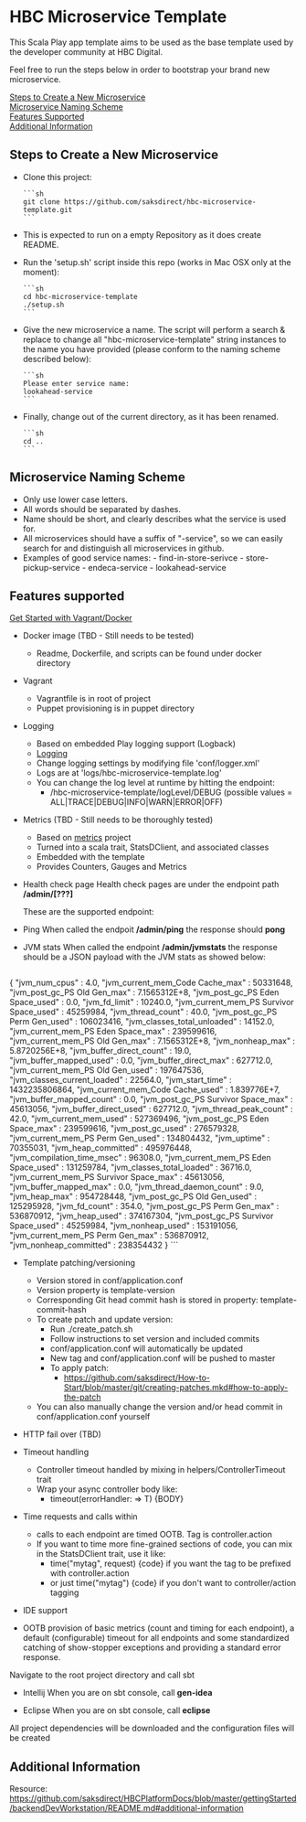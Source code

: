 HBC Microservice Template
=================================

This Scala Play app template aims to be used as the base template used by the developer community at HBC Digital.

Feel free to run the steps below in order to bootstrap your brand new microservice.

[Steps to Create a New Microservice](#steps-to-create-a-new-microservice)  
[Microservice Naming Scheme](#microservice-naming-scheme)  
[Features Supported](#features-supported)  
[Additional Information](#additional-information)  

## Steps to Create a New Microservice
- Clone this project:
      
      ```sh
      git clone https://github.com/saksdirect/hbc-microservice-template.git
      ```

- This is expected to run on a empty Repository as it does create README.

- Run the 'setup.sh' script inside this repo (works in Mac OSX only at the moment):
      
      ```sh
      cd hbc-microservice-template
      ./setup.sh
      ```

- Give the new microservice a name. The script will perform a search & replace to change all "hbc-microservice-template" string instances to the name you have provided (please conform to the naming scheme described below):

      ```sh
      Please enter service name:
      lookahead-service
      ```

- Finally, change out of the current directory, as it has been renamed.

      ```sh
      cd ..
      ```

## Microservice Naming Scheme  
- Only use lower case letters.
- All words should be separated by dashes.
- Name should be short, and clearly describes what the service is used for.
- All microservices should have a suffix of "-service", so we can easily search for and distinguish all microservices in github.
- Examples of good service names:
      - find-in-store-serivce
      - store-pickup-service
      - endeca-service
      - lookahead-service

## Features supported  
[Get Started with Vagrant/Docker](https://github.com/saksdirect/HBCPlatformDocs/blob/master/gettingStarted/backendDevWorkstation/README.md#first-time-setup)

- Docker image (TBD - Still needs to be tested)
  - Readme, Dockerfile, and scripts can be found under docker directory

- Vagrant
  - Vagrantfile is in root of project
  - Puppet provisioning is in puppet directory

- Logging
  - Based on embedded Play logging support (Logback)
  - [Logging](https://www.playframework.com/documentation/2.3.x/SettingsLogger)
  - Change logging settings by modifying file 'conf/logger.xml'
  - Logs are at 'logs/hbc-microservice-template.log'
  - You can change the log level at runtime by hitting the endpoint:
    - /hbc-microservice-template/logLevel/DEBUG (possible values = ALL|TRACE|DEBUG|INFO|WARN|ERROR|OFF)

- Metrics (TBD - Still needs to be thoroughly tested)
  - Based on [metrics](https://github.com/saksdirect/metrics) project 
  - Turned into a scala trait, StatsDClient, and associated classes
  - Embedded with the template
  - Provides Counters, Gauges and Metrics

- Health check page
    Health check pages are under the endpoint path **/admin/[???]**

    These are the supported endpoint:

 - Ping
    When called the endpoit **/admin/ping** the response should **pong**
    
 - JVM stats
    When called the endpoint **/admin/jvmstats** the response should be a JSON payload with the JVM stats as showed below:
    
    ```sh
{
  "jvm_num_cpus" : 4.0,
  "jvm_current_mem_Code Cache_max" : 50331648,
  "jvm_post_gc_PS Old Gen_max" : 7.1565312E+8,
  "jvm_post_gc_PS Eden Space_used" : 0.0,
  "jvm_fd_limit" : 10240.0,
  "jvm_current_mem_PS Survivor Space_used" : 45259984,
  "jvm_thread_count" : 40.0,
  "jvm_post_gc_PS Perm Gen_used" : 106023416,
  "jvm_classes_total_unloaded" : 14152.0,
  "jvm_current_mem_PS Eden Space_max" : 239599616,
  "jvm_current_mem_PS Old Gen_max" : 7.1565312E+8,
  "jvm_nonheap_max" : 5.8720256E+8,
  "jvm_buffer_direct_count" : 19.0,
  "jvm_buffer_mapped_used" : 0.0,
  "jvm_buffer_direct_max" : 627712.0,
  "jvm_current_mem_PS Old Gen_used" : 197647536,
  "jvm_classes_current_loaded" : 22564.0,
  "jvm_start_time" : 1432235806864,
  "jvm_current_mem_Code Cache_used" : 1.839776E+7,
  "jvm_buffer_mapped_count" : 0.0,
  "jvm_post_gc_PS Survivor Space_max" : 45613056,
  "jvm_buffer_direct_used" : 627712.0,
  "jvm_thread_peak_count" : 42.0,
  "jvm_current_mem_used" : 527369496,
  "jvm_post_gc_PS Eden Space_max" : 239599616,
  "jvm_post_gc_used" : 276579328,
  "jvm_current_mem_PS Perm Gen_used" : 134804432,
  "jvm_uptime" : 70355031,
  "jvm_heap_committed" : 495976448,
  "jvm_compilation_time_msec" : 96308.0,
  "jvm_current_mem_PS Eden Space_used" : 131259784,
  "jvm_classes_total_loaded" : 36716.0,
  "jvm_current_mem_PS Survivor Space_max" : 45613056,
  "jvm_buffer_mapped_max" : 0.0,
  "jvm_thread_daemon_count" : 9.0,
  "jvm_heap_max" : 954728448,
  "jvm_post_gc_PS Old Gen_used" : 125295928,
  "jvm_fd_count" : 354.0,
  "jvm_post_gc_PS Perm Gen_max" : 536870912,
  "jvm_heap_used" : 374167304,
  "jvm_post_gc_PS Survivor Space_used" : 45259984,
  "jvm_nonheap_used" : 153191056,
  "jvm_current_mem_PS Perm Gen_max" : 536870912,
  "jvm_nonheap_committed" : 238354432
}
    ```
 
- Template patching/versioning
  - Version stored in conf/application.conf
  - Version property is template-version
  - Corresponding Git head commit hash is stored in property: template-commit-hash
  - To create patch and update version:
    - Run ./create_patch.sh
    - Follow instructions to set version and included commits
    - conf/application.conf will automatically be updated
    - New tag and conf/application.conf will be pushed to master
    - To apply patch:
      - https://github.com/saksdirect/How-to-Start/blob/master/git/creating-patches.mkd#how-to-apply-the-patch 
  - You can also manually change the version and/or head commit in conf/application.conf yourself

- HTTP fail over (TBD)

- Timeout handling
  - Controller timeout handled by mixing in helpers/ControllerTimeout trait
  - Wrap your async controller body like:
    - timeout(errorHandler: => T) {BODY}

- Time requests and calls within
  - calls to each endpoint are timed OOTB. Tag is controller.action
  - If you want to time more fine-grained sections of code, you can mix in the StatsDClient trait, use it like:
    - time("mytag", request) {code} if you want the tag to be prefixed with controller.action 
    - or just time("mytag") {code} if you don't want to controller/action tagging 

- IDE support

- OOTB provision of basic metrics (count and timing for each endpoint), a default (configurable) timeout for all endpoints and some standardized catching of show-stopper exceptions and providing a standard error response.


Navigate to the root project directory and call sbt

 - Intellij
   When you are on sbt console, call **gen-idea**
  
 - Eclipse
   When you are on sbt console, call **eclipse**

All project dependencies will be downloaded and the configuration files will be created

## Additional Information  
Resource: https://github.com/saksdirect/HBCPlatformDocs/blob/master/gettingStarted/backendDevWorkstation/README.md#additional-information
